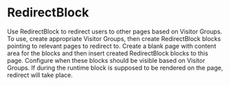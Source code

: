 # RedirectBlock
Use RedirectBlock to redirect users to other pages based on Visitor Groups.
To use, create appropriate Visitor Groups, then create RedirectBlock blocks pointing to relevant pages to redirect to. Create a blank page with content area for the blocks and then insert created RedirectBlock blocks to this page. Configure when these blocks should be visible based on Visitor Groups. If during the runtime block is supposed to be rendered on the page, redirect will take place. 
